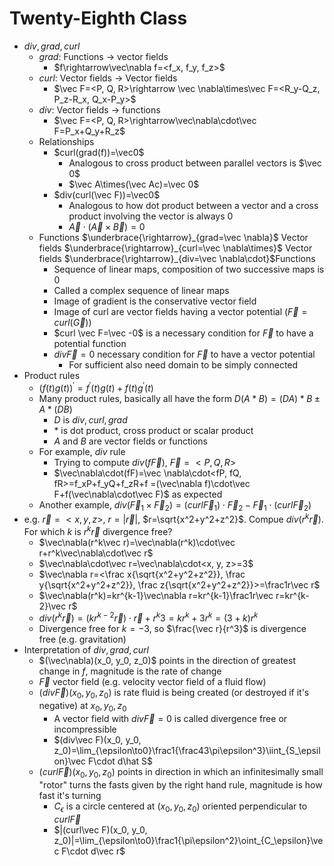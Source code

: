 # Twenty-Eighth Class
* $div, grad, curl$
  * $grad$: Functions $\rightarrow$ vector fields
    * $f\rightarrow\vec\nabla f=<f_x, f_y, f_z>$
  * $curl$: Vector fields $\rightarrow$ Vector fields
    * $\vec F=<P, Q, R>\rightarrow \vec \nabla\times\vec F=<R_y-Q_z, P_z-R_x, Q_x-P_y>$
  * $div$: Vector fields $\rightarrow$ functions
    * $\vec F=<P, Q, R>\rightarrow\vec\nabla\cdot\vec F=P_x+Q_y+R_z$
  * Relationships
    * $curl(grad(f))=\vec0$
      * Analogous to cross product between parallel vectors is $\vec 0$
      * $\vec A\times(\vec Ac)=\vec 0$
    * $div(curl(\vec F))=\vec0$
      * Analogous to how dot product between a vector and a cross product involving the vector is always $0$
      * $\vec A\cdot(\vec A\times\vec B)=0$
  * Functions $\underbrace{\rightarrow}_{grad=\vec \nabla}$ Vector fields $\underbrace{\rightarrow}_{curl=\vec \nabla\times}$ Vector fields $\underbrace{\rightarrow}_{div=\vec \nabla\cdot}$Functions
    * Sequence of linear maps, composition of two successive maps is $0$
    * Called a complex sequence of linear maps
    * Image of gradient is the conservative vector field
    * Image of curl are vector fields having a vector potential ($\vec F=curl(\vec G)$)
    * $curl \vec F=\vec -0$ is a necessary condition for $\vec F$ to have a potential function
    * $div\vec F=0$ necessary condition for $\vec F$ to have a vector potential
      * For sufficient also need domain to be simply connected
* Product rules
  * $(f(t)g(t))^\prime=f^\prime(t)g(t)+f(t)g^\prime(t)$
  * Many product rules, basically all have the form $D(A*B)=(DA)*B\pm A*(DB)$
    * $D$ is $div, curl, grad$
    * $*$ is dot product, cross product or scalar product
    * $A$ and $B$ are vector fields or functions
  * For example, $div$ rule
    * Trying to compute $div(f\vec F)$, $\vec F=<P, Q, R>$
    * $\vec\nabla\cdot(fF)=\vec \nabla\cdot<fP, fQ, fR>=f_xP+f_yQ+f_zR+f =(\vec\nabla f)\cdot\vec F+f(\vec\nabla\cdot\vec F)$ as expected
  * Another example, $div(\vec F_1\times\vec F_2)=(curl\vec F_1)\cdot\vec F_2-\vec F_1\cdot(curl\vec F_2)$
* e.g. $\vec r=<x, y, z>$, $r=|\vec r|$, $r=\sqrt{x^2+y^2+z^2}$. Compue $div(r^k\vec r)$. For which $k$ is $r^k\vec r$ divergence free? 
  * $\vec\nabla(r^k\vec r)=\vec\nabla(r^k)\cdot\vec r+r^k\vec\nabla\cdot\vec r$
  * $\vec\nabla\cdot\vec r=\vec\nabla\cdot<x, y, z>=3$
  * $\vec\nabla r=<\frac x{\sqrt{x^2+y^2+z^2}}, \frac y{\sqrt{x^2+y^2+z^2}}, \frac z{\sqrt{x^2+y^2+z^2}}>=\frac1r\vec r$
  * $\vec\nabla(r^k)=kr^{k-1}\vec\nabla r=kr^{k-1}\frac1r\vec r=kr^{k-2}\vec r$
  * $div(r^k\vec r)=(kr^{k-2}\vec r)\cdot\vec r+r^k3=kr^k+3r^k=(3+k)r^k$
  * Divergence free for $k=-3$, so $\frac{\vec r}{r^3}$ is divergence free (e.g. gravitation)
* Interpretation of $div, grad, curl$
  * $(\vec\nabla)(x_0, y_0, z_0)$ points in the direction of greatest change in $f$, magnitude is the rate of change
  * $\vec F$ vector field (e.g. velocity vector field of a fluid flow)
  * $(div\vec F)(x_0, y_0, z_0)$ is rate fluid is being created (or destroyed if it's negative) at $x_0, y_0, z_0$
    * A vector field with $div\vec F=0$ is called divergence free or incompressible
    * $(div\vec F)(x_0, y_0, z_0)=\lim_{\epsilon\to0}\frac1{\frac43\pi\epsilon^3}\iint_{S_\epsilon}\vec F\cdot d\hat S$
  * $(curl\vec F)(x_0, y_0, z_0)$ points in direction in which an infinitesimally small "rotor" turns the fasts given by the right hand rule, magnitude is how fast it's turning
    * $C_\epsilon$ is a circle centered at $(x_0, y_0, z_0)$ oriented perpendicular to $curl\vec F$
    * $|(curl\vec F)(x_0, y_0, z_0)|=\lim_{\epsilon\to0}\frac1{\pi\epsilon^2}\oint_{C_\epsilon}\vec F\cdot d\vec r$